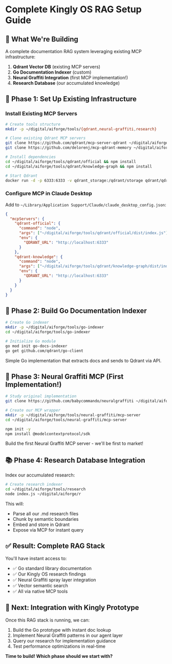 # Complete Kingly OS RAG Setup Guide

## 🎯 **What We're Building**

A complete documentation RAG system leveraging existing MCP infrastructure:

1. **Qdrant Vector DB** (existing MCP servers)
2. **Go Documentation Indexer** (custom)
3. **Neural Graffiti Integration** (first MCP implementation!)
4. **Research Database** (our accumulated knowledge)

## 🚀 **Phase 1: Set Up Existing Infrastructure**

### Install Existing MCP Servers

```bash
# Create tools structure
mkdir -p ~/digital/aiforge/tools/{qdrant,neural-graffiti,research}

# Clone existing Qdrant MCP servers
git clone https://github.com/qdrant/mcp-server-qdrant ~/digital/aiforge/tools/qdrant/official
git clone https://github.com/delorenj/mcp-qdrant-memory ~/digital/aiforge/tools/qdrant/knowledge-graph

# Install dependencies
cd ~/digital/aiforge/tools/qdrant/official && npm install
cd ~/digital/aiforge/tools/qdrant/knowledge-graph && npm install

# Start Qdrant
docker run -d -p 6333:6333 -v qdrant_storage:/qdrant/storage qdrant/qdrant
```

### Configure MCP in Claude Desktop

Add to `~/Library/Application Support/Claude/claude_desktop_config.json`:

```json
{
  "mcpServers": {
    "qdrant-official": {
      "command": "node",
      "args": ["~/digital/aiforge/tools/qdrant/official/dist/index.js"],
      "env": {
        "QDRANT_URL": "http://localhost:6333"
      }
    },
    "qdrant-knowledge": {
      "command": "node", 
      "args": ["~/digital/aiforge/tools/qdrant/knowledge-graph/dist/index.js"],
      "env": {
        "QDRANT_URL": "http://localhost:6333"
      }
    }
  }
}
```

## 🧠 **Phase 2: Build Go Documentation Indexer**

```bash
# Create Go indexer
mkdir -p ~/digital/aiforge/tools/go-indexer
cd ~/digital/aiforge/tools/go-indexer

# Initialize Go module
go mod init go-docs-indexer
go get github.com/qdrant/go-client
```

Simple Go implementation that extracts docs and sends to Qdrant via API.

## 🎨 **Phase 3: Neural Graffiti MCP (First Implementation!)**

```bash
# Study original implementation
git clone https://github.com/babycommando/neuralgraffiti ~/digital/aiforge/tools/neural-graffiti/original

# Create our MCP wrapper
mkdir -p ~/digital/aiforge/tools/neural-graffiti/mcp-server
cd ~/digital/aiforge/tools/neural-graffiti/mcp-server

npm init -y
npm install @modelcontextprotocol/sdk
```

Build the first Neural Graffiti MCP server - we'll be first to market!

## 📚 **Phase 4: Research Database Integration**

Index our accumulated research:

```bash
# Create research indexer
cd ~/digital/aiforge/tools/research
node index.js ~/digital/aiforge/r
```

This will:
- Parse all our .md research files
- Chunk by semantic boundaries
- Embed and store in Qdrant
- Expose via MCP for instant query

## ✅ **Result: Complete RAG Stack**

You'll have instant access to:
- ✅ Go standard library documentation
- ✅ Our Kingly OS research findings  
- ✅ Neural Graffiti spray layer integration
- ✅ Vector semantic search
- ✅ All via native MCP tools

## 🚀 **Next: Integration with Kingly Prototype**

Once this RAG stack is running, we can:
1. Build the Go prototype with instant doc lookup
2. Implement Neural Graffiti patterns in our agent layer
3. Query our research for implementation guidance
4. Test performance optimizations in real-time

**Time to build! Which phase should we start with?**
